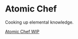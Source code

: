 # Atomic Chef
Cooking up elemental knowledge.

[Atomic Chef WIP](https://sayskez.github.io/atomic-chef/index.html)